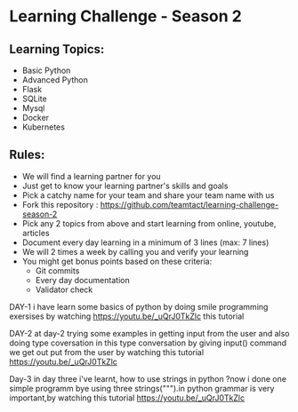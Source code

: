 # Learning Challenge - Season 2

## Learning Topics:
- Basic Python
- Advanced Python
- Flask 
- SQLite
- Mysql
- Docker
- Kubernetes

## Rules:
- We will find a learning partner for you
- Just get to know your learning partner's skills and goals
- Pick a catchy name for your team and share your team name with us
- Fork this repository : https://github.com/teamtact/learning-challenge-season-2
- Pick any 2 topics from above and start learning from online, youtube, articles
- Document every day learning in a minimum of 3 lines (max: 7 lines)
- We will 2 times a week by calling you and verify your learning
- You might get bonus points based on these criteria:
	- Git commits
	- Every day documentation
	- Validator check
	

DAY-1
i have learn some basics of python by doing smile programming exersises by watching 
https://youtu.be/_uQrJ0TkZlc this tutorial

DAY-2
at day-2 trying some examples in getting input from the user and also doing type coversation 
in this type conversation by giving input() command we get out put from the user by watching this tutorial https://youtu.be/_uQrJ0TkZlc 

Day-3
in day three i've learnt, how to use strings in python ?now i done one simple programm bye using three strings(""").in python grammar is very important,by watching this tutorial https://youtu.be/_uQrJ0TkZlc
